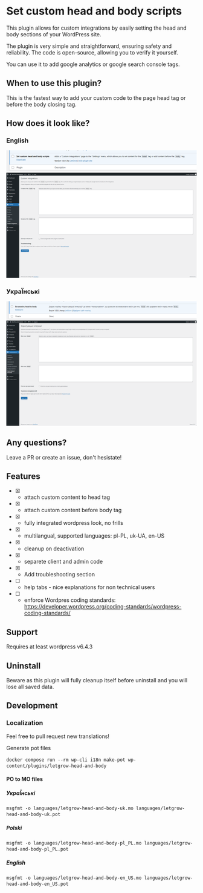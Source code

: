 # Set custom head and body scripts

This plugin allows for custom integrations by easily setting the head and body sections of your WordPress site.

The plugin is very simple and straightforward, ensuring safety and reliability. The code is open-source, allowing you to verify it yourself.

You can use it to add google analytics or google search console tags.

## When to use this plugin?

This is the fastest way to add your custom code to the page head tag or before the body closing tag.

## How does it look like?

### English

![Acivate pluing on plugin list - english](./readme-images/en-plugin-active.png)
![Plugin admin dashboard - english](./readme-images/en-admin-page.png)

### УкраЇнські

![Активувати плагін у списку плагінів](./readme-images/uk-plugin-active.png)
![Панель адміністратора плагінів](./readme-images/uk-admin-page.png)

## Any questions?

Leave a PR or create an issue, don't hesistate!

## Features

- [x] - attach custom content to head tag
- [x] - attach custom content before body tag
- [x] - fully integrated wordpress look, no frills
- [x] - multilangual, supported languages: pl-PL, uk-UA, en-US
- [x] - cleanup on deactivation
- [x] - separete client and admin code
- [x] - Add troubleshooting section
- [ ] - help tabs - nice explanations for non technical users
- [ ] - enforce Wordpres coding standards: https://developer.wordpress.org/coding-standards/wordpress-coding-standards/

## Support

Requires at least wordpress v6.4.3

## Uninstall

Beware as this plugin will fully cleanup itself before uninstall and you will lose all saved data.

## Development

### Localization

Feel free to pull request new translations!

Generate pot files

```
docker compose run --rm wp-cli i18n make-pot wp-content/plugins/letgrow-head-and-body
```

#### PO to MO files

##### УкраЇнські

```
msgfmt -o languages/letgrow-head-and-body-uk.mo languages/letgrow-head-and-body-uk.pot
```

##### Polski

```
msgfmt -o languages/letgrow-head-and-body-pl_PL.mo languages/letgrow-head-and-body-pl_PL.pot
```

##### English

```
msgfmt -o languages/letgrow-head-and-body-en_US.mo languages/letgrow-head-and-body-en_US.pot
```
